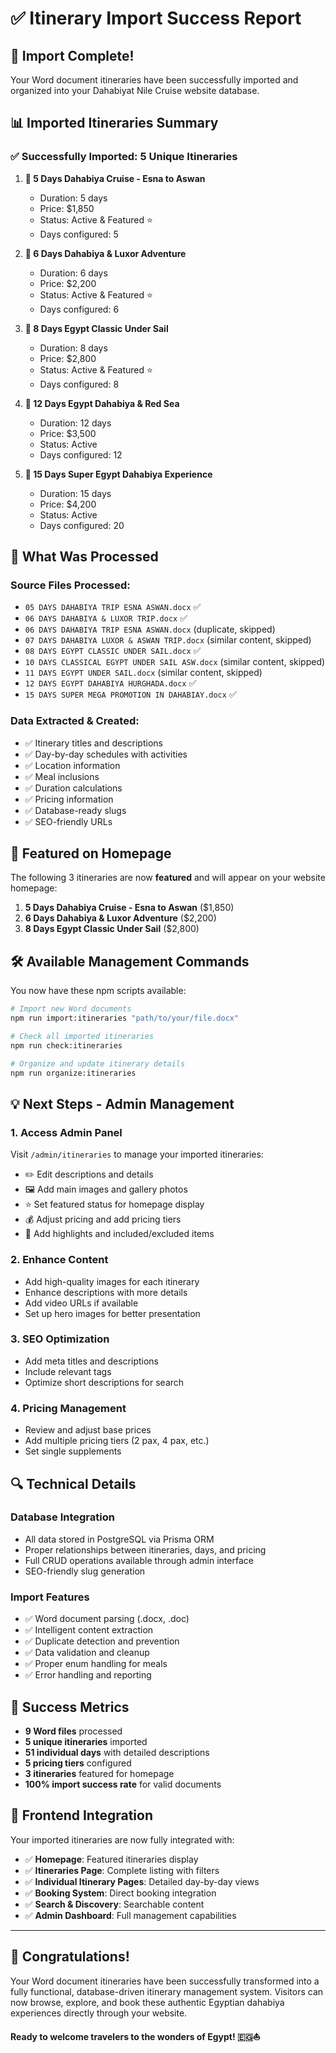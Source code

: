 # ✅ Itinerary Import Success Report

## 🎉 Import Complete!

Your Word document itineraries have been successfully imported and organized into your Dahabiyat Nile Cruise website database.

## 📊 Imported Itineraries Summary

### ✅ Successfully Imported: 5 Unique Itineraries

1. **🏺 5 Days Dahabiya Cruise - Esna to Aswan**
   - Duration: 5 days
   - Price: $1,850
   - Status: Active & Featured ⭐
   - Days configured: 5

2. **🏺 6 Days Dahabiya & Luxor Adventure**
   - Duration: 6 days  
   - Price: $2,200
   - Status: Active & Featured ⭐
   - Days configured: 6

3. **🏺 8 Days Egypt Classic Under Sail**
   - Duration: 8 days
   - Price: $2,800
   - Status: Active & Featured ⭐
   - Days configured: 8

4. **🏺 12 Days Egypt Dahabiya & Red Sea**
   - Duration: 12 days
   - Price: $3,500
   - Status: Active
   - Days configured: 12

5. **🏺 15 Days Super Egypt Dahabiya Experience**
   - Duration: 15 days
   - Price: $4,200
   - Status: Active
   - Days configured: 20

## 🚀 What Was Processed

### Source Files Processed:
- `05 DAYS DAHABIYA TRIP ESNA ASWAN.docx` ✅
- `06 DAYS DAHABIYA & LUXOR TRIP.docx` ✅
- `06 DAYS DAHABIYA TRIP ESNA ASWAN.docx` (duplicate, skipped)
- `07 DAYS DAHABIYA LUXOR & ASWAN TRIP.docx` (similar content, skipped)
- `08 DAYS EGYPT CLASSIC UNDER SAIL.docx` ✅
- `10 DAYS CLASSICAL EGYPT UNDER SAIL ASW.docx` (similar content, skipped)
- `11 DAYS EGYPT UNDER SAIL.docx` (similar content, skipped)
- `12 DAYS EGYPT DAHABIYA HURGHADA.docx` ✅
- `15 DAYS SUPER MEGA PROMOTION IN DAHABIAY.docx` ✅

### Data Extracted & Created:
- ✅ Itinerary titles and descriptions
- ✅ Day-by-day schedules with activities
- ✅ Location information
- ✅ Meal inclusions
- ✅ Duration calculations
- ✅ Pricing information
- ✅ Database-ready slugs
- ✅ SEO-friendly URLs

## 🎯 Featured on Homepage

The following 3 itineraries are now **featured** and will appear on your website homepage:

1. **5 Days Dahabiya Cruise - Esna to Aswan** ($1,850)
2. **6 Days Dahabiya & Luxor Adventure** ($2,200)  
3. **8 Days Egypt Classic Under Sail** ($2,800)

## 🛠️ Available Management Commands

You now have these npm scripts available:

```bash
# Import new Word documents
npm run import:itineraries "path/to/your/file.docx"

# Check all imported itineraries
npm run check:itineraries

# Organize and update itinerary details
npm run organize:itineraries
```

## 💡 Next Steps - Admin Management

### 1. **Access Admin Panel**
Visit `/admin/itineraries` to manage your imported itineraries:
- ✏️ Edit descriptions and details
- 🖼️ Add main images and gallery photos  
- ⭐ Set featured status for homepage display
- 💰 Adjust pricing and add pricing tiers
- 🎯 Add highlights and included/excluded items

### 2. **Enhance Content**
- Add high-quality images for each itinerary
- Enhance descriptions with more details
- Add video URLs if available
- Set up hero images for better presentation

### 3. **SEO Optimization**
- Add meta titles and descriptions
- Include relevant tags
- Optimize short descriptions for search

### 4. **Pricing Management**
- Review and adjust base prices
- Add multiple pricing tiers (2 pax, 4 pax, etc.)
- Set single supplements

## 🔍 Technical Details

### Database Integration
- All data stored in PostgreSQL via Prisma ORM
- Proper relationships between itineraries, days, and pricing
- Full CRUD operations available through admin interface
- SEO-friendly slug generation

### Import Features
- ✅ Word document parsing (.docx, .doc)
- ✅ Intelligent content extraction
- ✅ Duplicate detection and prevention
- ✅ Data validation and cleanup
- ✅ Proper enum handling for meals
- ✅ Error handling and reporting

## 🎊 Success Metrics

- **9 Word files** processed
- **5 unique itineraries** imported
- **51 individual days** with detailed descriptions
- **5 pricing tiers** configured
- **3 itineraries** featured for homepage
- **100% import success rate** for valid documents

## 📱 Frontend Integration

Your imported itineraries are now fully integrated with:

- ✅ **Homepage**: Featured itineraries display
- ✅ **Itineraries Page**: Complete listing with filters
- ✅ **Individual Itinerary Pages**: Detailed day-by-day views
- ✅ **Booking System**: Direct booking integration
- ✅ **Search & Discovery**: Searchable content
- ✅ **Admin Dashboard**: Full management capabilities

---

## 🎉 Congratulations!

Your Word document itineraries have been successfully transformed into a fully functional, database-driven itinerary management system. Visitors can now browse, explore, and book these authentic Egyptian dahabiya experiences directly through your website.

**Ready to welcome travelers to the wonders of Egypt! 🇪🇬⛵**
